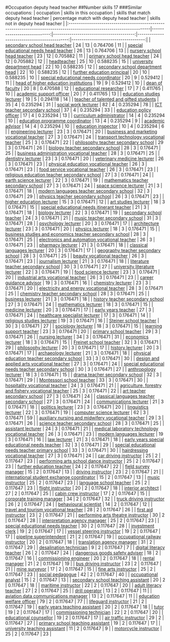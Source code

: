 #Occupation deputy head teacher
##Number skills 17
###Similar occupations:
| occupation                                                                                                            |   skills in this occupation |   skills that match deputy head teacher |   percentage match with deputy head teacher |   skills not in deputy head teacher |
|:----------------------------------------------------------------------------------------------------------------------|----------------------------:|----------------------------------------:|--------------------------------------------:|------------------------------------:|
| [secondary school head teacher](secondary_school_head_teacher.md)                                                     |                          24 |                                      13 |                                    0.764706 |                                  11 |
| [special educational needs head teacher](special_educational_needs_head_teacher.md)                                   |                          26 |                                      13 |                                    0.764706 |                                  13 |
| [nursery school head teacher](nursery_school_head_teacher.md)                                                         |                          23 |                                      12 |                                    0.705882 |                                  11 |
| [primary school head teacher](primary_school_head_teacher.md)                                                         |                          24 |                                      12 |                                    0.705882 |                                  12 |
| [headteacher](headteacher.md)                                                                                         |                          25 |                                      10 |                                    0.588235 |                                  15 |
| [university department head](university_department_head.md)                                                           |                          22 |                                      10 |                                    0.588235 |                                  12 |
| [secondary school department head](secondary_school_department_head.md)                                               |                          22 |                                      10 |                                    0.588235 |                                  12 |
| [further education principal](further_education_principal.md)                                                         |                          20 |                                      10 |                                    0.588235 |                                  10 |
| [special educational needs coordinator](special_educational_needs_coordinator.md)                                     |                          20 |                                       9 |                                    0.529412 |                                  11 |
| [head of higher education institutions](head_of_higher_education_institutions.md)                                     |                          19 |                                       9 |                                    0.529412 |                                  10 |
| [dean of faculty](dean_of_faculty.md)                                                                                 |                          20 |                                       8 |                                    0.470588 |                                  12 |
| [educational researcher](educational_researcher.md)                                                                   |                          17 |                                       7 |                                    0.411765 |                                  10 |
| [academic support officer](academic_support_officer.md)                                                               |                          20 |                                       7 |                                    0.411765 |                                  13 |
| [education studies lecturer](education_studies_lecturer.md)                                                           |                          19 |                                       5 |                                    0.294118 |                                  14 |
| [teacher of talented and gifted students](teacher_of_talented_and_gifted_students.md)                                 |                          35 |                                       4 |                                    0.235294 |                                  31 |
| [social work lecturer](social_work_lecturer.md)                                                                       |                          82 |                                       4 |                                    0.235294 |                                  78 |
| [ICT teacher secondary school](ICT_teacher_secondary_school.md)                                                       |                          37 |                                       4 |                                    0.235294 |                                  33 |
| [education policy officer](education_policy_officer.md)                                                               |                          17 |                                       4 |                                    0.235294 |                                  13 |
| [curriculum administrator](curriculum_administrator.md)                                                               |                          14 |                                       4 |                                    0.235294 |                                  10 |
| [education programme coordinator](education_programme_coordinator.md)                                                 |                          13 |                                       4 |                                    0.235294 |                                   9 |
| [academic advisor](academic_advisor.md)                                                                               |                          14 |                                       4 |                                    0.235294 |                                  10 |
| [education inspector](education_inspector.md)                                                                         |                          10 |                                       4 |                                    0.235294 |                                   6 |
| [engineering lecturer](engineering_lecturer.md)                                                                       |                          23 |                                       3 |                                    0.176471 |                                  20 |
| [business and marketing vocational teacher](business_and_marketing_vocational_teacher.md)                             |                          27 |                                       3 |                                    0.176471 |                                  24 |
| [transport technology vocational teacher](transport_technology_vocational_teacher.md)                                 |                          25 |                                       3 |                                    0.176471 |                                  22 |
| [philosophy teacher secondary school](philosophy_teacher_secondary_school.md)                                         |                          29 |                                       3 |                                    0.176471 |                                  26 |
| [biology teacher secondary school](biology_teacher_secondary_school.md)                                               |                          28 |                                       3 |                                    0.176471 |                                  25 |
| [business administration vocational teacher](business_administration_vocational_teacher.md)                           |                          28 |                                       3 |                                    0.176471 |                                  25 |
| [dentistry lecturer](dentistry_lecturer.md)                                                                           |                          23 |                                       3 |                                    0.176471 |                                  20 |
| [veterinary medicine lecturer](veterinary_medicine_lecturer.md)                                                       |                          26 |                                       3 |                                    0.176471 |                                  23 |
| [physical education vocational teacher](physical_education_vocational_teacher.md)                                     |                          26 |                                       3 |                                    0.176471 |                                  23 |
| [food service vocational teacher](food_service_vocational_teacher.md)                                                 |                          26 |                                       3 |                                    0.176471 |                                  23 |
| [religious education teacher secondary school](religious_education_teacher_secondary_school.md)                       |                          27 |                                       3 |                                    0.176471 |                                  24 |
| [earth science lecturer](earth_science_lecturer.md)                                                                   |                          22 |                                       3 |                                    0.176471 |                                  19 |
| [mathematics teacher secondary school](mathematics_teacher_secondary_school.md)                                       |                          27 |                                       3 |                                    0.176471 |                                  24 |
| [space science lecturer](space_science_lecturer.md)                                                                   |                          21 |                                       3 |                                    0.176471 |                                  18 |
| [modern languages teacher secondary school](modern_languages_teacher_secondary_school.md)                             |                          32 |                                       3 |                                    0.176471 |                                  29 |
| [physics teacher secondary school](physics_teacher_secondary_school.md)                                               |                          26 |                                       3 |                                    0.176471 |                                  23 |
| [higher education lecturer](higher_education_lecturer.md)                                                             |                          15 |                                       3 |                                    0.176471 |                                  12 |
| [art studies lecturer](art_studies_lecturer.md)                                                                       |                          18 |                                       3 |                                    0.176471 |                                  15 |
| [special educational needs itinerant teacher](special_educational_needs_itinerant_teacher.md)                         |                          21 |                                       3 |                                    0.176471 |                                  18 |
| [biology lecturer](biology_lecturer.md)                                                                               |                          22 |                                       3 |                                    0.176471 |                                  19 |
| [secondary school teacher](secondary_school_teacher.md)                                                               |                          24 |                                       3 |                                    0.176471 |                                  21 |
| [music teacher secondary school](music_teacher_secondary_school.md)                                                   |                          31 |                                       3 |                                    0.176471 |                                  28 |
| [psychology lecturer](psychology_lecturer.md)                                                                         |                          20 |                                       3 |                                    0.176471 |                                  17 |
| [architecture lecturer](architecture_lecturer.md)                                                                     |                          23 |                                       3 |                                    0.176471 |                                  20 |
| [physics lecturer](physics_lecturer.md)                                                                               |                          18 |                                       3 |                                    0.176471 |                                  15 |
| [business studies and economics teacher secondary school](business_studies_and_economics_teacher_secondary_school.md) |                          28 |                                       3 |                                    0.176471 |                                  25 |
| [electronics and automation vocational teacher](electronics_and_automation_vocational_teacher.md)                     |                          26 |                                       3 |                                    0.176471 |                                  23 |
| [pharmacy lecturer](pharmacy_lecturer.md)                                                                             |                          21 |                                       3 |                                    0.176471 |                                  18 |
| [classical languages lecturer](classical_languages_lecturer.md)                                                       |                          20 |                                       3 |                                    0.176471 |                                  17 |
| [geography teacher secondary school](geography_teacher_secondary_school.md)                                           |                          28 |                                       3 |                                    0.176471 |                                  25 |
| [beauty vocational teacher](beauty_vocational_teacher.md)                                                             |                          26 |                                       3 |                                    0.176471 |                                  23 |
| [journalism lecturer](journalism_lecturer.md)                                                                         |                          21 |                                       3 |                                    0.176471 |                                  18 |
| [literature teacher secondary school](literature_teacher_secondary_school.md)                                         |                          30 |                                       3 |                                    0.176471 |                                  27 |
| [university literature lecturer](university_literature_lecturer.md)                                                   |                          22 |                                       3 |                                    0.176471 |                                  19 |
| [food science lecturer](food_science_lecturer.md)                                                                     |                          23 |                                       3 |                                    0.176471 |                                  20 |
| [industrial arts vocational teacher](industrial_arts_vocational_teacher.md)                                           |                          26 |                                       3 |                                    0.176471 |                                  23 |
| [career guidance advisor](career_guidance_advisor.md)                                                                 |                          19 |                                       3 |                                    0.176471 |                                  16 |
| [chemistry lecturer](chemistry_lecturer.md)                                                                           |                          23 |                                       3 |                                    0.176471 |                                  20 |
| [electricity and energy vocational teacher](electricity_and_energy_vocational_teacher.md)                             |                          28 |                                       3 |                                    0.176471 |                                  25 |
| [chemistry teacher secondary school](chemistry_teacher_secondary_school.md)                                           |                          28 |                                       3 |                                    0.176471 |                                  25 |
| [business lecturer](business_lecturer.md)                                                                             |                          21 |                                       3 |                                    0.176471 |                                  18 |
| [history teacher secondary school](history_teacher_secondary_school.md)                                               |                          27 |                                       3 |                                    0.176471 |                                  24 |
| [mathematics lecturer](mathematics_lecturer.md)                                                                       |                          18 |                                       3 |                                    0.176471 |                                  15 |
| [medicine lecturer](medicine_lecturer.md)                                                                             |                          20 |                                       3 |                                    0.176471 |                                  17 |
| [early years teacher](early_years_teacher.md)                                                                         |                          27 |                                       3 |                                    0.176471 |                                  24 |
| [healthcare specialist lecturer](healthcare_specialist_lecturer.md)                                                   |                          17 |                                       3 |                                    0.176471 |                                  14 |
| [religious studies lecturer](religious_studies_lecturer.md)                                                           |                          19 |                                       3 |                                    0.176471 |                                  16 |
| [Steiner school teacher](Steiner_school_teacher.md)                                                                   |                          30 |                                       3 |                                    0.176471 |                                  27 |
| [sociology lecturer](sociology_lecturer.md)                                                                           |                          18 |                                       3 |                                    0.176471 |                                  15 |
| [learning support teacher](learning_support_teacher.md)                                                               |                          23 |                                       3 |                                    0.176471 |                                  20 |
| [primary school teacher](primary_school_teacher.md)                                                                   |                          29 |                                       3 |                                    0.176471 |                                  26 |
| [nursing lecturer](nursing_lecturer.md)                                                                               |                          34 |                                       3 |                                    0.176471 |                                  31 |
| [economics lecturer](economics_lecturer.md)                                                                           |                          18 |                                       3 |                                    0.176471 |                                  15 |
| [Freinet school teacher](Freinet_school_teacher.md)                                                                   |                          32 |                                       3 |                                    0.176471 |                                  29 |
| [philosophy lecturer](philosophy_lecturer.md)                                                                         |                          20 |                                       3 |                                    0.176471 |                                  17 |
| [history lecturer](history_lecturer.md)                                                                               |                          20 |                                       3 |                                    0.176471 |                                  17 |
| [archaeology lecturer](archaeology_lecturer.md)                                                                       |                          21 |                                       3 |                                    0.176471 |                                  18 |
| [physical education teacher secondary school](physical_education_teacher_secondary_school.md)                         |                          33 |                                       3 |                                    0.176471 |                                  30 |
| [design and applied arts vocational teacher](design_and_applied_arts_vocational_teacher.md)                           |                          27 |                                       3 |                                    0.176471 |                                  24 |
| [special educational needs teacher secondary school](special_educational_needs_teacher_secondary_school.md)           |                          30 |                                       3 |                                    0.176471 |                                  27 |
| [anthropology lecturer](anthropology_lecturer.md)                                                                     |                          18 |                                       3 |                                    0.176471 |                                  15 |
| [drama teacher secondary school](drama_teacher_secondary_school.md)                                                   |                          32 |                                       3 |                                    0.176471 |                                  29 |
| [Montessori school teacher](Montessori_school_teacher.md)                                                             |                          33 |                                       3 |                                    0.176471 |                                  30 |
| [hospitality vocational teacher](hospitality_vocational_teacher.md)                                                   |                          24 |                                       3 |                                    0.176471 |                                  21 |
| [agriculture, forestry and fishery vocational teacher](agriculture,_forestry_and_fishery_vocational_teacher.md)       |                          25 |                                       3 |                                    0.176471 |                                  22 |
| [art teacher secondary school](art_teacher_secondary_school.md)                                                       |                          27 |                                       3 |                                    0.176471 |                                  24 |
| [classical languages teacher secondary school](classical_languages_teacher_secondary_school.md)                       |                          27 |                                       3 |                                    0.176471 |                                  24 |
| [communications lecturer](communications_lecturer.md)                                                                 |                          21 |                                       3 |                                    0.176471 |                                  18 |
| [politics lecturer](politics_lecturer.md)                                                                             |                          23 |                                       3 |                                    0.176471 |                                  20 |
| [linguistics lecturer](linguistics_lecturer.md)                                                                       |                          22 |                                       3 |                                    0.176471 |                                  19 |
| [computer science lecturer](computer_science_lecturer.md)                                                             |                          62 |                                       3 |                                    0.176471 |                                  59 |
| [auxiliary nursing and midwifery vocational teacher](auxiliary_nursing_and_midwifery_vocational_teacher.md)           |                          29 |                                       3 |                                    0.176471 |                                  26 |
| [science teacher secondary school](science_teacher_secondary_school.md)                                               |                          28 |                                       3 |                                    0.176471 |                                  25 |
| [assistant lecturer](assistant_lecturer.md)                                                                           |                          24 |                                       3 |                                    0.176471 |                                  21 |
| [medical laboratory technology vocational teacher](medical_laboratory_technology_vocational_teacher.md)               |                          26 |                                       3 |                                    0.176471 |                                  23 |
| [modern languages lecturer](modern_languages_lecturer.md)                                                             |                          19 |                                       3 |                                    0.176471 |                                  16 |
| [law lecturer](law_lecturer.md)                                                                                       |                          21 |                                       3 |                                    0.176471 |                                  18 |
| [early years special educational needs teacher](early_years_special_educational_needs_teacher.md)                     |                          32 |                                       3 |                                    0.176471 |                                  29 |
| [special educational needs teacher primary school](special_educational_needs_teacher_primary_school.md)               |                          33 |                                       3 |                                    0.176471 |                                  30 |
| [hairdressing vocational teacher](hairdressing_vocational_teacher.md)                                                 |                          27 |                                       3 |                                    0.176471 |                                  24 |
| [car driving instructor](car_driving_instructor.md)                                                                   |                          25 |                                       2 |                                    0.117647 |                                  23 |
| [performing arts school dance instructor](performing_arts_school_dance_instructor.md)                                 |                          25 |                                       2 |                                    0.117647 |                                  23 |
| [further education teacher](further_education_teacher.md)                                                             |                          24 |                                       2 |                                    0.117647 |                                  22 |
| [field survey manager](field_survey_manager.md)                                                                       |                          15 |                                       2 |                                    0.117647 |                                  13 |
| [driving instructor](driving_instructor.md)                                                                           |                          23 |                                       2 |                                    0.117647 |                                  21 |
| [international student exchange coordinator](international_student_exchange_coordinator.md)                           |                          15 |                                       2 |                                    0.117647 |                                  13 |
| [music instructor](music_instructor.md)                                                                               |                          25 |                                       2 |                                    0.117647 |                                  23 |
| [language school teacher](language_school_teacher.md)                                                                 |                          25 |                                       2 |                                    0.117647 |                                  23 |
| [flight instructor](flight_instructor.md)                                                                             |                          20 |                                       2 |                                    0.117647 |                                  18 |
| [interior architect](interior_architect.md)                                                                           |                          27 |                                       2 |                                    0.117647 |                                  25 |
| [cabin crew instructor](cabin_crew_instructor.md)                                                                     |                          17 |                                       2 |                                    0.117647 |                                  15 |
| [corporate training manager](corporate_training_manager.md)                                                           |                          34 |                                       2 |                                    0.117647 |                                  32 |
| [truck driving instructor](truck_driving_instructor.md)                                                               |                          26 |                                       2 |                                    0.117647 |                                  24 |
| [behavioural scientist](behavioural_scientist.md)                                                                     |                          14 |                                       2 |                                    0.117647 |                                  12 |
| [travel and tourism vocational teacher](travel_and_tourism_vocational_teacher.md)                                     |                          28 |                                       2 |                                    0.117647 |                                  26 |
| [first aid instructor](first_aid_instructor.md)                                                                       |                          23 |                                       2 |                                    0.117647 |                                  21 |
| [performing arts theatre instructor](performing_arts_theatre_instructor.md)                                           |                          30 |                                       2 |                                    0.117647 |                                  28 |
| [interpretation agency manager](interpretation_agency_manager.md)                                                     |                          25 |                                       2 |                                    0.117647 |                                  23 |
| [special educational needs teacher](special_educational_needs_teacher.md)                                             |                          30 |                                       2 |                                    0.117647 |                                  28 |
| [investment clerk](investment_clerk.md)                                                                               |                          19 |                                       2 |                                    0.117647 |                                  17 |
| [vessel steering instructor](vessel_steering_instructor.md)                                                           |                          19 |                                       2 |                                    0.117647 |                                  17 |
| [pipeline superintendent](pipeline superintendent.md)                                                                 |                          21 |                                       2 |                                    0.117647 |                                  19 |
| [occupational railway instructor](occupational_railway_instructor.md)                                                 |                          20 |                                       2 |                                    0.117647 |                                  18 |
| [translation agency manager](translation_agency_manager.md)                                                           |                          31 |                                       2 |                                    0.117647 |                                  29 |
| [desalination technician](desalination_technician.md)                                                                 |                           9 |                                       2 |                                    0.117647 |                                   7 |
| [digital literacy teacher](digital_literacy_teacher.md)                                                               |                          26 |                                       2 |                                    0.117647 |                                  24 |
| [dangerous goods safety adviser](dangerous_goods_safety_adviser.md)                                                   |                          18 |                                       2 |                                    0.117647 |                                  16 |
| [commissioning engineer](commissioning_engineer.md)                                                                   |                          20 |                                       2 |                                    0.117647 |                                  18 |
| [rental manager](rental_manager.md)                                                                                   |                          21 |                                       2 |                                    0.117647 |                                  19 |
| [bus driving instructor](bus_driving_instructor.md)                                                                   |                          23 |                                       2 |                                    0.117647 |                                  21 |
| [mine surveyor](mine_surveyor.md)                                                                                     |                          17 |                                       2 |                                    0.117647 |                                  15 |
| [fine arts instructor](fine_arts_instructor.md)                                                                       |                          25 |                                       2 |                                    0.117647 |                                  23 |
| [social pedagogue](social_pedagogue.md)                                                                               |                          42 |                                       2 |                                    0.117647 |                                  40 |
| [occupational analyst](occupational_analyst.md)                                                                       |                          15 |                                       2 |                                    0.117647 |                                  13 |
| [secondary school teaching assistant](secondary_school_teaching_assistant.md)                                         |                          20 |                                       2 |                                    0.117647 |                                  18 |
| [maritime instructor](maritime_instructor.md)                                                                         |                          22 |                                       2 |                                    0.117647 |                                  20 |
| [adult literacy teacher](adult_literacy_teacher.md)                                                                   |                          27 |                                       2 |                                    0.117647 |                                  25 |
| [drill operator](drill_operator.md)                                                                                   |                          13 |                                       2 |                                    0.117647 |                                  11 |
| [aviation data communications manager](aviation_data_communications_manager.md)                                       |                          13 |                                       2 |                                    0.117647 |                                  11 |
| [education welfare officer](education_welfare_officer.md)                                                             |                          79 |                                       2 |                                    0.117647 |                                  77 |
| [lifeguard instructor](lifeguard_instructor.md)                                                                       |                          21 |                                       2 |                                    0.117647 |                                  19 |
| [early years teaching assistant](early_years_teaching_assistant.md)                                                   |                          20 |                                       2 |                                    0.117647 |                                  18 |
| [tutor](tutor.md)                                                                                                     |                          19 |                                       2 |                                    0.117647 |                                  17 |
| [commissioning technician](commissioning_technician.md)                                                               |                          22 |                                       2 |                                    0.117647 |                                  20 |
| [educational counsellor](educational_counsellor.md)                                                                   |                          19 |                                       2 |                                    0.117647 |                                  17 |
| [air traffic instructor](air_traffic_instructor.md)                                                                   |                          29 |                                       2 |                                    0.117647 |                                  27 |
| [primary school teaching assistant](primary_school_teaching_assistant.md)                                             |                          19 |                                       2 |                                    0.117647 |                                  17 |
| [university teaching assistant](university_teaching_assistant.md)                                                     |                          11 |                                       2 |                                    0.117647 |                                   9 |
| [motorcycle instructor](motorcycle_instructor.md)                                                                     |                          25 |                                       2 |                                    0.117647 |                                  23 |
